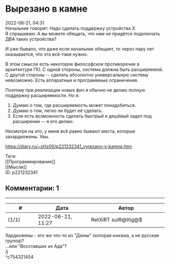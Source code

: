 Вырезано в камне
================

  
2022-06-21, 04:31  
 Начальник говорит: Надо сделать поддержку устройства Х.   
 Я спрашиваю: А вы можете обещать, что нам не придётся подключать ДВА таких устройства?   
   
 И уже бывало, что даже если начальник обещает, то через пару лет оказывается, что это всё-таки нужно.   
   
 В этом смысле есть некоторое философское противоречие в архитектуре ПО. С одной стороны, система должна быть расширяемой. С другой стороны -- сделать абсолютно универсальную систему невозможно. Есть аппаратные и программные ограничения.   
   
 Поэтому при реализации новых фич я обычно не делаю полную поддержку расширяемости. Но я:   
 1. Думаю о том, где расширяемость может понадобиться.   
 2. Думаю о том, легко ли будет её сделать.   
 3. Если есть возможность сделать быстрый и дешёвый задел под расширение -- я его делаю.   
   
 Несмотря на это, у меня всё равно бывают места, которые захардкожены. Увы.   
  
<https://diary.ru/~zHz00/p221232341_vyrezano-v-kamne.htm>  
  
Теги:  
[[Программирование]]  
[[Мысли]]  
ID: p221232341  


Комментарии: 1
--------------

  


---



|         #         |              Дата              |                     Автор                     |           ID           |
| --- | --- | --- | --- |
| (1/1) | 2022-06-21, 11:27 | RetXiRT suiR@ttig@$ | c754321454 |

  
 Хардкожены - это же что-то из "Дюны" (которая книжка, а не русская группа)?   
 ...или "Восставших их Ада"?   
 /j   
 ^c754321454